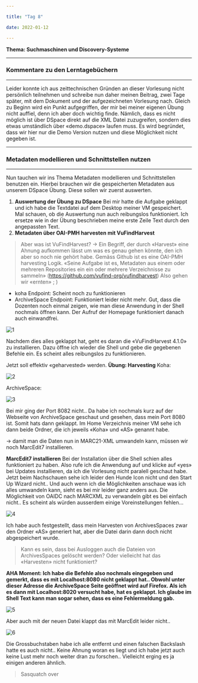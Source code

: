 ```yaml
---

title: "Tag 8"

date: 2022-01-12

---
```



**Thema: Suchmaschinen und Discovery-Systeme**


---
###  Kommentare zu den Lerntagebüchern
---
Leider konnte ich aus zeittechnischen Gründen an dieser Vorlesung nicht persönlich teilnehmen und schreibe nun daher meinen Beitrag, zwei Tage später, mit dem Dokument und der aufgezeichneten Vorlesung nach.
Gleich zu Beginn wird ein Punkt aufgegriffen, der mir bei meiner eigenen Übung nicht auffiel, denn ich aber doch wichtig finde. Nämlich, dass es nicht möglich ist über DSpace direkt auf die XML Datei zuzugreifen, sondern dies etwas umständlich über «demo.dspace» laufen muss. Es wird begründet, dass wir hier nur die Demo Version nutzen und diese Möglichkeit nicht gegeben ist.

---
###  Metadaten modellieren und Schnittstellen nutzen
---
Nun tauchen wir ins Thema Metadaten modellieren und Schnittstellen benutzen ein. Hierbei brauchen wir die gespeicherten Metadaten aus unserem DSpace Übung. Diese sollen wir zuerst auswerten.

1. **Auswertung der Übung zu DSpace**
Bei mir hatte die Aufgabe geklappt und ich habe die Textdatei auf dem Desktop meiner VM gespeichert. Mal schauen, ob die Auswertung nun auch reibungslos funktioniert.
Ich ersetze wie in der Übung beschrieben meine erste Zeile Text durch den angepassten Text. 
2. **Metadaten über OAI-PMH harvesten mit VuFindHarvest**
> Aber was ist VuFindHarvest? -> Ein Begriff, der durch «Harvest» eine Ahnung aufkommen lässt um was es genau gehen könnte, den ich aber so noch nie gehört habe. Gemäss Github ist es eine OAI-PMH harvesting Logik. «Seine Aufgabe ist es, Metadaten aus einem oder mehreren Repositories ein ein oder mehrere Verzeichnisse zu sammeln» (https://github.com/vufind-org/vufindharvest)
Also gehen wir «ernten» ; )
- koha Endpoint: Scheint noch zu funktionieren
- ArchiveSpace Endpoint: Funktioniert leider nicht mehr. Gut, dass die Dozenten noch einmal zeigen, wie man diese Anwendung in der Shell nochmals öffnen kann. Der Aufruf der Homepage funktioniert danach auch einwandfrei.

![1](https://user-images.githubusercontent.com/90785896/144898318-524da275-f4d4-4da6-a44d-d2bded8ec318.png)

 
Nachdem dies alles geklappt hat, geht es daran die «VuFindHarvest 4.1.0» zu installieren. 
Dazu öffne ich wieder die Shell und gebe die gegebenen Befehle ein. Es scheint alles reibungslos zu funktionieren.

Jetzt soll effektiv «geharvested» werden.
**Übung: Harvesting**
Koha:

![2](https://user-images.githubusercontent.com/90785896/144898367-04f615eb-fb9a-40f8-adb0-ec9bcf176c20.png)


ArchiveSpace:

![3](https://user-images.githubusercontent.com/90785896/144898399-6fbf5e09-cbbf-40a5-a334-b59ccf8f378c.png)


Bei mir ging der Port 8082 nicht.. Da habe ich nochmals kurz auf der Webseite von ArchiveSpace geschaut und gesehen, dass mein Port 8080 ist. Somit hats dann geklappt.
Im Home Verzeichnis meiner VM sehe ich dann beide Ordner, die ich jeweils «Koha» und «AS» genannt habe.

-> damit man die Daten nun in MARC21-XML umwandeln kann, müssen wir noch MarcEdit7 installieren.

**MarcEdit7 installieren**
Bei der Installation über die Shell schien alles funktioniert zu haben. Also rufe ich die Anwendung auf und klicke auf «yes» bei Updates installieren, da ich die Vorlesung nicht paralell geschaut habe.
Jetzt beim Nachschauen sehe ich leider den Hunde Icon nicht und den Start Up Wizard nicht..
Und auch wenn ich die Möglichkeiten anschaue was ich alles umwandeln kann, sieht es bei mir leider ganz anders aus. Die Möglichkeit von OAIDC nach MARCXML zu verwandeln gibt es bei einfach nicht.. Es scheint als würden ausserdem einige Voreinstellungen fehlen…

![4](https://user-images.githubusercontent.com/90785896/144898490-72898675-8aa4-4da6-b0c8-2ad9398ebd76.png)

 
Ich habe auch festgestellt, dass mein Harvesten von ArchivesSpaces zwar den Ordner «AS» generiert hat, aber die Datei darin dann doch nicht abgespeichert wurde.
> Kann es sein, dass bei Ausloggen auch die Dateien von ArchivesSpaces gelöscht werden? Oder vielleicht hat das «Harvesten» nicht funktioniert?
> 
**AHA Moment: Ich habe die Befehle also nochmals eingegeben und gemerkt, dass es mit Localhost:8080 nicht geklappt hat.. Obwohl unter dieser Adresse die ArchiveSpace Seite geöffnet wird auf Firefox. Als ich es dann mit Localhost:8020 versucht habe, hat es geklappt. Ich glaube im Shell Text kann man sogar sehen, dass es eine Fehlermeldung gab.**

![5](https://user-images.githubusercontent.com/90785896/144898508-94bebd46-78c9-4df5-8f45-3d6314a877d8.png)


Aber auch mit der neuen Datei klappt das mit MarcEdit leider nicht..

![6](https://user-images.githubusercontent.com/90785896/144898545-b71e76ca-fb8b-4461-bb74-c5cb23be3045.png)

Die Grossbuchstaben habe ich alle entfernt und einen falschen Backslash hatte es auch nicht.. Keine Ahnung woran es liegt und ich habe jetzt auch keine Lust mehr noch weiter dran zu forschen.. Vielleicht erging es ja einigen anderen ähnlich.

>Sasquatch over

